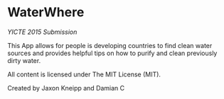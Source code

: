# WaterWhere
_YICTE 2015 Submission_

This App allows for people is developing countries to find clean water sources and provides helpful tips on how to purify and clean previously dirty water.

All content is licensed under The MIT License (MIT).

Created by Jaxon Kneipp and Damian C
